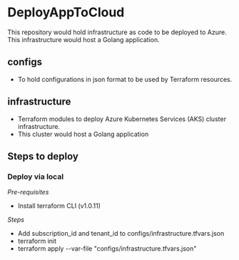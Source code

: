 # DeployAppToCloud
This repository would hold infrastructure as code to be deployed to Azure. This infrastructure would host a Golang application. 

## configs 
- To hold configurations in json format to be used by Terraform resources. 

## infrastructure
- Terraform modules to deploy Azure Kubernetes Services (AKS) cluster infrastructure.
- This cluster would host a Golang application 


## Steps to deploy

### Deploy via local
*Pre-requisites*
- Install terraform CLI (v1.0.11)

*Steps*
- Add subscription_id and tenant_id to configs/infrastructure.tfvars.json
- terraform init
- terraform apply --var-file "configs/infrastructure.tfvars.json"